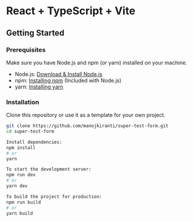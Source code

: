 # React + TypeScript + Vite

## Getting Started

### Prerequisites

Make sure you have Node.js and npm (or yarn) installed on your machine.

- Node.js: [Download & Install Node.js](https://nodejs.org/)
- npm: [Installing npm](https://www.npmjs.com/get-npm) (Included with Node.js)
- yarn: [Installing yarn](https://classic.yarnpkg.com/en/docs/install/)

### Installation

Clone this repository or use it as a template for your own project.

```bash
git clone https://github.com/manojkiranti/super-test-form.git
cd super-test-form

Install dependencies:
npm install
# or
yarn

To start the development server:
npm run dev
# or
yarn dev

To build the project for production:
npm run build
# or
yarn build


